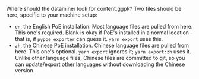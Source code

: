 Where should the dataminer look for content.ggpk? Two files should be here, specific to your machine setup:

* `en`, the English PoE installation. Most language files are pulled from here.
  This one's required. Blank is okay if PoE's installed in a normal location -
  that is, if `pypoe_exporter` can guess it. `yarn export` uses this.
* `zh`, the Chinese PoE installation. Chinese language files are pulled from here.
  This one's optional. `yarn export` ignores it; `yarn export:zh` uses it.
  Unlike other language files, Chinese files are committed to git, so you can
  update/export other languages without downloading the Chinese version.

